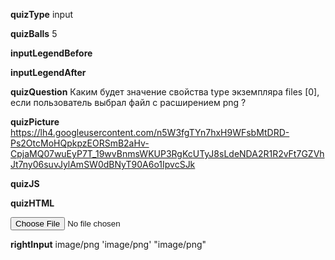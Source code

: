 ____quizType____
input

____quizBalls____
5

____inputLegendBefore____


____inputLegendAfter____


____quizQuestion____
Каким будет значение свойства type экземпляра files [0], если пользователь выбрал файл с расширением png ?

____quizPicture____
https://lh4.googleusercontent.com/n5W3fgTYn7hxH9WFsbMtDRD-Ps2OtcMoHQpkpzEORSmB2aHv-CpjaMQ07wuEyP7T_19wvBnmsWKUP3RgKcUTyJ8sLdeNDA2R1R2vFt7GZVhJt7ny06suvJylAmSW0dBNyT90A6o1IpvcSJk

____quizJS____


____quizHTML____
<body>
    <input type="file"/>
</body>

____rightInput____
image/png
'image/png'
"image/png"

